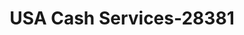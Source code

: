 ---
f_zip-code: 84403
f_state-code: UT
title: USA Cash Services-28381
f_phone: 801-392-1475
f_city-only: Ogden
f_address: 4723 Harrison Ogden
f_location-unique-id: '28381'
slug: usa-cash-services-28381
updated-on: '2024-05-30T13:46:58.046Z'
created-on: '2024-05-30T13:36:59.803Z'
published-on: '2024-05-30T13:54:32.469Z'
f_city-state: cms/city/ogden-ut.md
f_company: cms/company/usa-cash-services.md
f_state: cms/state/utah.md
layout: '[payday-loan].html'
tags: payday-loan
---